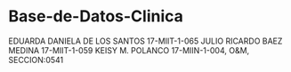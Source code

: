 # Base-de-Datos-Clinica
EDUARDA DANIELA DE LOS SANTOS 17-MIIT-1-065 JULIO RICARDO BAEZ MEDINA 17-MIIT-1-059 KEISY M. POLANCO 17-MIIN-1-004, O&amp;M, SECCION:0541
